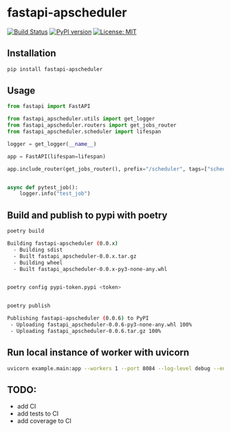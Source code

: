# fastapi-apscheduler


[![Build Status](https://travis-ci.com/viniciuschiele/fastapi-apscheduler.svg?branch=main)](https://travis-ci.com/viniciuschiele/fastapi-apscheduler)
[![PyPI version](https://badge.fury.io/py/fastapi-apscheduler.svg)](https://badge.fury.io/py/fastapi-apscheduler)
[![License: MIT](https://img.shields.io/badge/License-MIT-yellow.svg)](https://opensource.org/licenses/MIT)

## Installation

```bash
pip install fastapi-apscheduler
```

## Usage

```python
from fastapi import FastAPI

from fastapi_apscheduler.utils import get_logger
from fastapi_apscheduler.routers import get_jobs_router
from fastapi_apscheduler.scheduler import lifespan

logger = get_logger(__name__)

app = FastAPI(lifespan=lifespan)

app.include_router(get_jobs_router(), prefix="/scheduler", tags=["scheduler"])


async def pytest_job():
    logger.info("test_job")
```



## Build and publish to pypi with poetry
```bash
poetry build

Building fastapi-apscheduler (0.0.x)
  - Building sdist
  - Built fastapi_apscheduler-0.0.x.tar.gz
  - Building wheel
  - Built fastapi_apscheduler-0.0.x-py3-none-any.whl


poetry config pypi-token.pypi <token>


poetry publish

Publishing fastapi-apscheduler (0.0.6) to PyPI
 - Uploading fastapi_apscheduler-0.0.6-py3-none-any.whl 100%
 - Uploading fastapi_apscheduler-0.0.6.tar.gz 100%
```

## Run local instance of worker with uvicorn
```bash
uvicorn example.main:app --workers 1 --port 8084 --log-level debug --env-file example/.env
```

## TODO:
- add CI
- add tests to CI
- add coverage to CI